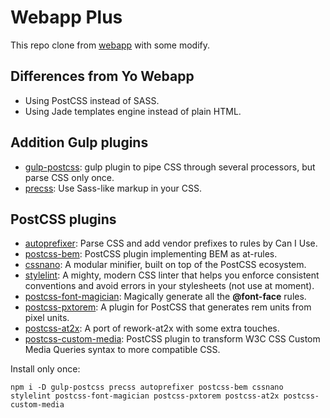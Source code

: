 # Webapp Plus

This repo clone from [webapp](https://github.com/yeoman/generator-webapp) with some modify.

## Differences from Yo Webapp

* Using PostCSS instead of SASS.
* Using Jade templates engine instead of plain HTML.

## Addition Gulp plugins

* [gulp-postcss](https://www.npmjs.com/package/gulp-postcss/): gulp plugin to pipe CSS through several processors, but parse CSS only once.
* [precss](https://github.com/jonathantneal/precss): Use Sass-like markup in your CSS.

## PostCSS plugins

* [autoprefixer](https://github.com/postcss/autoprefixer): Parse CSS and add vendor prefixes to rules by Can I Use.
* [postcss-bem](https://github.com/ileri/postcss-bem): PostCSS plugin implementing BEM as at-rules.
* [cssnano](https://github.com/ben-eb/cssnano): A modular minifier, built on top of the PostCSS ecosystem.
* [stylelint](https://github.com/stylelint/stylelint): A mighty, modern CSS linter that helps you enforce consistent conventions and avoid errors in your stylesheets (not use at moment).
* [postcss-font-magician](https://github.com/jonathantneal/postcss-font-magician): Magically generate all the __@font-face__ rules.
* [postcss-pxtorem](https://github.com/cuth/postcss-pxtorem): A plugin for PostCSS that generates rem units from pixel units.
* [postcss-at2x](https://github.com/simonsmith/postcss-at2x): A port of rework-at2x with some extra touches.
* [postcss-custom-media](https://github.com/postcss/postcss-custom-media): PostCSS plugin to transform W3C CSS Custom Media Queries syntax to more compatible CSS.

Install only once:

```
npm i -D gulp-postcss precss autoprefixer postcss-bem cssnano stylelint postcss-font-magician postcss-pxtorem postcss-at2x postcss-custom-media
```